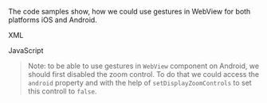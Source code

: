 The code samples show, how we could use gestures in WebView for both platforms iOS and Android.

XML
<snippet id='web-gestures-xml'/>

JavaScript
<snippet id='webview-js-gestures'/>

>Note: to be able to use gestures in `WebView` component on Android, we should first disabled the zoom control. To do that we could access the `android` property and with the help of  `setDisplayZoomControls` to set this controll to `false`.